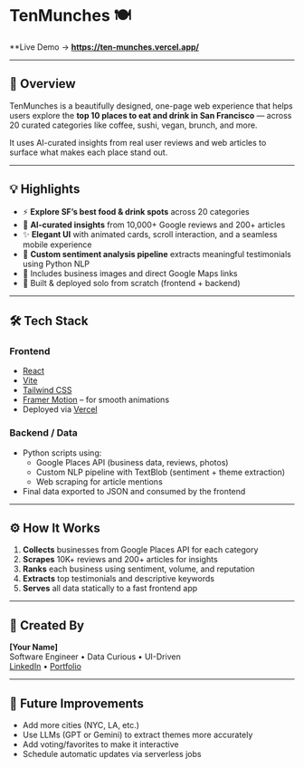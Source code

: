 # TenMunches 🍽️

**Live Demo → **https://ten-munches.vercel.app/**

---

## 📍 Overview

TenMunches is a beautifully designed, one-page web experience that helps users explore the **top 10 places to eat and drink in San Francisco** — across 20 curated categories like coffee, sushi, vegan, brunch, and more.

It uses AI-curated insights from real user reviews and web articles to surface what makes each place stand out.

---

## 💡 Highlights

- ⚡️ **Explore SF’s best food & drink spots** across 20 categories
- 🧠 **AI-curated insights** from 10,000+ Google reviews and 200+ articles
- ✨ **Elegant UI** with animated cards, scroll interaction, and a seamless mobile experience
- 🔎 **Custom sentiment analysis pipeline** extracts meaningful testimonials using Python NLP
- 📸 Includes business images and direct Google Maps links
- 🚀 Built & deployed solo from scratch (frontend + backend)

---

## 🛠️ Tech Stack

### Frontend
- [React](https://reactjs.org/)
- [Vite](https://vitejs.dev/)
- [Tailwind CSS](https://tailwindcss.com/)
- [Framer Motion](https://www.framer.com/motion/) – for smooth animations
- Deployed via [Vercel](https://vercel.com/)

### Backend / Data
- Python scripts using:
  - Google Places API (business data, reviews, photos)
  - Custom NLP pipeline with TextBlob (sentiment + theme extraction)
  - Web scraping for article mentions
- Final data exported to JSON and consumed by the frontend

---

## ⚙️ How It Works

1. **Collects** businesses from Google Places API for each category
2. **Scrapes** 10K+ reviews and 200+ articles for insights
3. **Ranks** each business using sentiment, volume, and reputation
4. **Extracts** top testimonials and descriptive keywords
5. **Serves** all data statically to a fast frontend app


---

## 💼 Created By

**[Your Name]**  
Software Engineer • Data Curious • UI-Driven  
[LinkedIn](https://www.linkedin.com/in/parth-patel-sjsu/) • [Portfolio](patelparth.me)

---

## 🧠 Future Improvements

- Add more cities (NYC, LA, etc.)
- Use LLMs (GPT or Gemini) to extract themes more accurately
- Add voting/favorites to make it interactive
- Schedule automatic updates via serverless jobs



